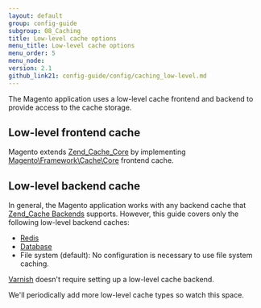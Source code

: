 ```yaml
---
layout: default
group: config-guide
subgroup: 08_Caching
title: Low-level cache options
menu_title: Low-level cache options
menu_order: 5
menu_node: 
version: 2.1
github_link21: config-guide/config/caching_low-level.md
---
```


The Magento application uses a low-level cache frontend and backend to provide access to the cache storage.

<h2 id="cache-lowlevel-front">Low-level frontend cache</h2>
Magento extends <a href="http://framework.zend.com/manual/1.12/en/zend.cache.frontends.html" target="_blank">Zend_Cache_Core</a> by implementing <a href="{{ site.mage2100url }}lib/internal/Magento/Framework/Cache/Core.php" target="_blank">Magento\Framework\Cache\Core</a> frontend cache. 

<h2 id="cache-lowlevel-front">Low-level backend cache</h2>
In general, the Magento application works with any backend cache that <a href="http://framework.zend.com/manual/1.12/en/zend.cache.backends.html" target="_blank">Zend_Cache Backends</a> supports. However, this guide covers only the following low-level backend caches:

*   <a href="{{ site.gdeurl21 }}config-guide/redis/config-redis.html">Redis</a>
*   <a href="{{ site.gdeurl21 }}config-guide/database/database.html">Database</a>
*   File system (default): No configuration is necessary to use file system caching.

<a href="{{ site.gdeurl21 }}config-guide/varnish/config-varnish.html">Varnish</a> doesn't require setting up a low-level cache backend.

<div class="bs-callout bs-callout-info" id="info">
  <p>We'll periodically add more low-level cache types so watch this space.</p>
</div> 
